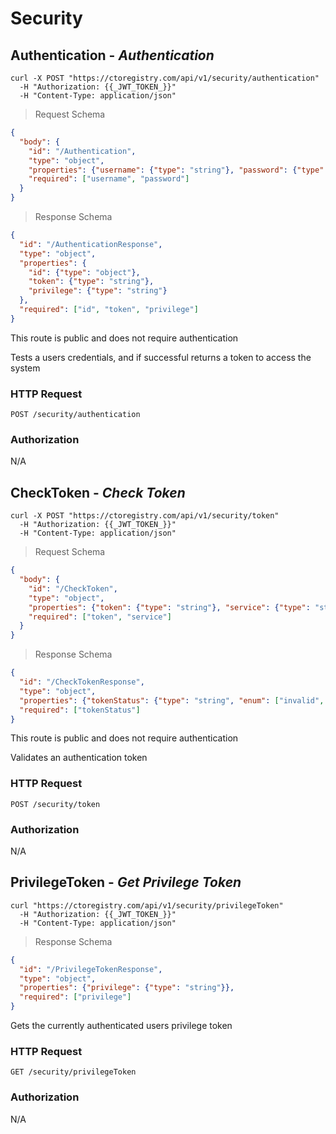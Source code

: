
# Security


## Authentication - <em>Authentication</em>


```shell
curl -X POST "https://ctoregistry.com/api/v1/security/authentication"  
  -H "Authorization: {{_JWT_TOKEN_}}"  
  -H "Content-Type: application/json"
```

> Request Schema

```json
{
  "body": {
    "id": "/Authentication",
    "type": "object",
    "properties": {"username": {"type": "string"}, "password": {"type": "string"}},
    "required": ["username", "password"]
  }
}
```


> Response Schema

```json
{
  "id": "/AuthenticationResponse",
  "type": "object",
  "properties": {
    "id": {"type": "object"},
    "token": {"type": "string"},
    "privilege": {"type": "string"}
  },
  "required": ["id", "token", "privilege"]
}
```



<aside class="notice">This route is public and does not require authentication</aside>


Tests a users credentials, and if successful returns a token to access the system

### HTTP Request

`POST /security/authentication`



### Authorization
 
N/A

## CheckToken - <em>Check Token</em>


```shell
curl -X POST "https://ctoregistry.com/api/v1/security/token"  
  -H "Authorization: {{_JWT_TOKEN_}}"  
  -H "Content-Type: application/json"
```

> Request Schema

```json
{
  "body": {
    "id": "/CheckToken",
    "type": "object",
    "properties": {"token": {"type": "string"}, "service": {"type": "string"}},
    "required": ["token", "service"]
  }
}
```


> Response Schema

```json
{
  "id": "/CheckTokenResponse",
  "type": "object",
  "properties": {"tokenStatus": {"type": "string", "enum": ["invalid", "valid"]}},
  "required": ["tokenStatus"]
}
```



<aside class="notice">This route is public and does not require authentication</aside>


Validates an authentication token

### HTTP Request

`POST /security/token`



### Authorization
 
N/A

## PrivilegeToken - <em>Get Privilege Token</em>


```shell
curl "https://ctoregistry.com/api/v1/security/privilegeToken"  
  -H "Authorization: {{_JWT_TOKEN_}}"  
  -H "Content-Type: application/json"
```

> Response Schema

```json
{
  "id": "/PrivilegeTokenResponse",
  "type": "object",
  "properties": {"privilege": {"type": "string"}},
  "required": ["privilege"]
}
```


Gets the currently authenticated users privilege token

### HTTP Request

`GET /security/privilegeToken`



### Authorization
 
N/A